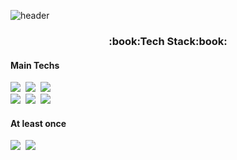 ![header](https://capsule-render.vercel.app/api?type=waving&color=gradient&height=300&section=header&text=MIJIN%20NA&fontSize=80&animation=fadeIn&desc=Welcome%20To%20github&descAlign=61)

<h3 align="center" font-weight="bold"> :book:Tech Stack:book:</h3>
<h4>Main Techs</h4>
<p>
<img src="https://img.shields.io/badge/JavaScript-F7DF1E?style=flat-square&logo=JavaScript&logoColor=white">&nbsp
<img src="https://img.shields.io/badge/react-61DAFB?style=flat-square&logo=react&logoColor=white">&nbsp
<img src="https://img.shields.io/badge/html-E34F26?style=flat-square&logo=html5&logoColor=white">&nbsp
<br>
<img src="https://img.shields.io/badge/css-1572B6?style=flat-square&logo=css3&logoColor=white">&nbsp
<img src="https://img.shields.io/badge/github-181717?style=flat-square&logo=github&logoColor=white">&nbsp
<img src="https://img.shields.io/badge/Notion-000000?style=flat-square&logo=Notion&logoColor=white">&nbsp
</p>

<h4>At least once</h4>
<p>
<img src="https://img.shields.io/badge/mysql-4479A1?style=flat-square&logo=mysql&logoColor=white">&nbsp
<img src="https://img.shields.io/badge/Python-3766AB?style=flat-square&logo=Python&logoColor=white">&nbsp 
</p>









<!--
**nanajin/nanajin** is a ✨ _special_ ✨ repository because its `README.md` (this file) appears on your GitHub profile.

Here are some ideas to get you started:

- 🔭 I’m currently working on ...
- 🌱 I’m currently learning ...
- 👯 I’m looking to collaborate on ...
- 🤔 I’m looking for help with ...
- 💬 Ask me about ...
- 📫 How to reach me: ...
- 😄 Pronouns: ...
- ⚡ Fun fact: ...
-->

